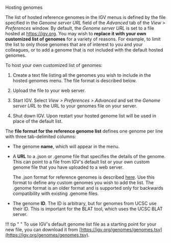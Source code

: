 <!---
The page title should not go in the menu
-->
<p class="page-title"> Hosting genomes </p>

The list of hosted reference genomes in the IGV menus is defined by the file specified in the *Genome server URL* field of the *Advanced* tab of the *View > Preferences* window. By default, the *Genome server URL* is set to a file hosted at https://igv.org. You may wish to **replace it with your own customized list of genomes** for a variety of reasons. For example, to limit the list to only those genomes that are of interest to you and your colleagues, or to add a genome that is not included with the default hosted genomes. 

To host your own customized list of genomes:

1. Create a text file listing all the genomes you wish to include in the hosted genomes menu. The file format is described below.

2. Upload the file to your web server.

3. Start IGV. Select *View > Preferences > Advanced* and set the *Genome server URL* to the URL to your genomes file on your server. 

4. Shut down IGV.  Upon restart your hosted genome list will be used in place of the default list.  


The **file format for the reference genome list** defines one genome per line with three tab-delimited columns:  

* The genome **name**, which will appear in the menu. 

* A **URL** to a .json or .genome file that specifies the details of the genome. This can point to a file from IGV's default list or your own custom genome file that you have uploaded to a web server.

    The .json format for reference genomes is described [here](../../FileFormats/Genomes.md). Use this format to define any custom genomes you wish to add the list. The .genome format is an older format and is supported only for backwards compatibility with existing .genome files.

* The genome **ID**. The ID is arbitrary, but for genomes from UCSC use their ID. This is important for the BLAT tool, which uses the UCSC BLAT server. 
    
!!! tip " "
        To use IGV's default genome list file as a starting point for your new file, you can download it from [https://igv.org/genomes/genomes.tsv](https://igv.org/genomes/genomes.tsv).

